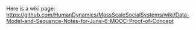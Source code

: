 Here is a wiki page: https://github.com/HumanDynamics/MassScaleSocialSystems/wiki/Data-Model-and-Sequence-Notes-for-June-6-MOOC-Proof-of-Concept
